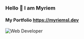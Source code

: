 ### Hello 👋 I am Myriem
#### My Portfolio https://myriemsl.dev

![Web Developer](https://user-images.githubusercontent.com/74598067/150182656-cafd68e3-95d0-4c09-8919-1ad313fb0ea2.png)


<!-- 
- 🙋‍♂️ my portfolio https://myriemsl.dev
- 🔭 I’m currently working on MERN Stack
- 🌱 I’m currently learning Android Application
- 👯 I’m looking to collaborate on Dev projects
-->
